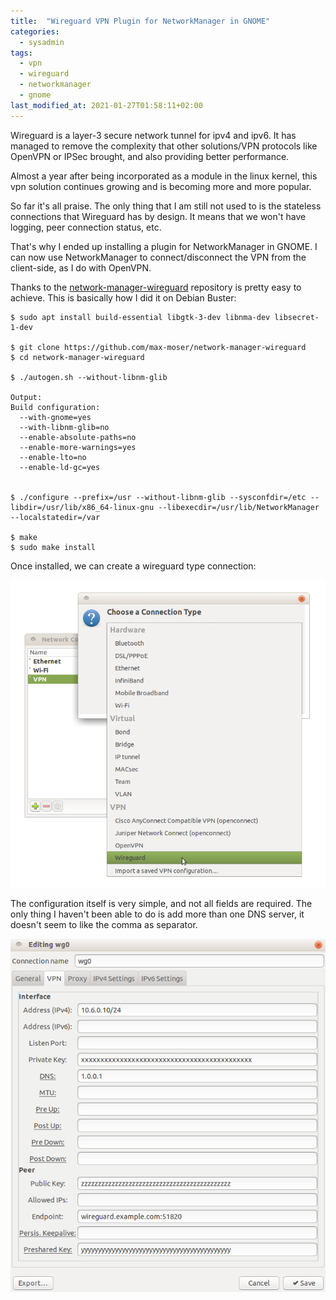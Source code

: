 ```yaml
---
title:  "Wireguard VPN Plugin for NetworkManager in GNOME"
categories:
  - sysadmin
tags:
  - vpn
  - wireguard
  - networkmanager
  - gnome
last_modified_at: 2021-01-27T01:58:11+02:00
---
```


Wireguard is a layer-3 secure network tunnel for ipv4 and ipv6. It has managed to remove the complexity that other solutions/VPN protocols like OpenVPN or IPSec brought, and also providing better performance.

Almost a year after being incorporated as a module in the linux kernel, this vpn solution continues growing and is becoming more and more popular.

So far it's all praise. The only thing that I am still not used to is the stateless connections that Wireguard has by design. It means that we won't have logging, peer connection status, etc.

That's why I ended up installing a plugin for NetworkManager in GNOME. I can now use NetworkManager to connect/disconnect the VPN from the client-side, as I do with OpenVPN.

Thanks to the [network-manager-wireguard](https://github.com/max-moser/network-manager-wireguard) repository is pretty easy to achieve. This is basically how I did it on Debian Buster:

```
$ sudo apt install build-essential libgtk-3-dev libnma-dev libsecret-1-dev

$ git clone https://github.com/max-moser/network-manager-wireguard
$ cd network-manager-wireguard

$ ./autogen.sh --without-libnm-glib

Output:
Build configuration: 
  --with-gnome=yes
  --with-libnm-glib=no
  --enable-absolute-paths=no
  --enable-more-warnings=yes
  --enable-lto=no
  --enable-ld-gc=yes


$ ./configure --prefix=/usr --without-libnm-glib --sysconfdir=/etc --libdir=/usr/lib/x86_64-linux-gnu --libexecdir=/usr/lib/NetworkManager --localstatedir=/var

$ make   
$ sudo make install
```

Once installed, we can create a wireguard type connection:

![Wireguard Connection](/assets/images/wireguard-networkmanager-type.png)


The configuration itself is very simple, and not all fields are required. The only thing I haven't been able to do is add more than one DNS server, it doesn't seem to like the comma as separator.

![Wireguard Config](/assets/images/wireguard-networkmanager-config.png)

